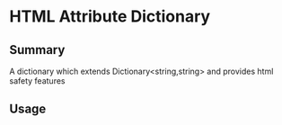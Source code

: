# HTML Attribute Dictionary
## Summary
A dictionary which extends Dictionary&lt;string,string&gt; and provides html safety features

## Usage
